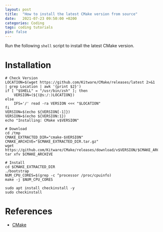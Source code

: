 ```yaml
---
layout: post
title:  "How to install the latest CMake version from source"
date:   2021-07-23 09:50:00 +0200
categories: Coding
tags: coding tutorials
pin: false
---
```


Run the following `shell` script to install the latest CMake version.

# Installation
```shell
# Check Version
LOCATION=$(wget https://github.com/Kitware/CMake/releases/latest 2>&1 | grep Location | awk '{print $2}')
if [ "$SHELL" = "/usr/bin/zsh" ]; then
    VERSION=(${(@s:/:)LOCATION})
else
    IFS='/' read -ra VERSION <<< "$LOCATION"
fi
VERSION=$(echo ${VERSION[-1]})
VERSION=$(echo ${VERSION:1})
echo "Installing: CMake v$VERSION"

# Download
cd /tmp
CMAKE_EXTRACTED_DIR="cmake-$VERSION"
CMAKE_ARCHIVE="$CMAKE_EXTRACTED_DIR.tar.gz"
wget https://github.com/Kitware/CMake/releases/download/v$VERSION/$CMAKE_ARCHIVE
tar xfv $CMAKE_ARCHIVE

# Install
cd $CMAKE_EXTRACTED_DIR
./bootstrap
NUM_CPU_CORES=$(grep -c ^processor /proc/cpuinfo)
make -j $NUM_CPU_CORES

sudo apt install checkinstall -y
sudo checkinstall
```

# References

- [CMake](https://cmake.org/)
